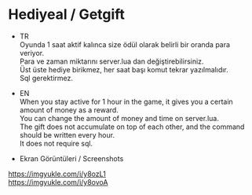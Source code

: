 # Hediyeal / Getgift

* TR\
Oyunda 1 saat aktif kalınca size ödül olarak belirli bir oranda para veriyor.\
Para ve zaman miktarını server.lua dan değiştirebilirsiniz.\
Üst üste hediye birikmez, her saat başı komut tekrar yazılmalıdır.\
Sql gerektirmez.


* EN\
When you stay active for 1 hour in the game, it gives you a certain amount of money as a reward.\
You can change the amount of money and time on server.lua.\
The gift does not accumulate on top of each other, and the command should be written every hour.\
It does not require sql.


* Ekran Görüntüleri / Screenshots

https://imgyukle.com/i/y8ozL1 \
https://imgyukle.com/i/y8ovoA
